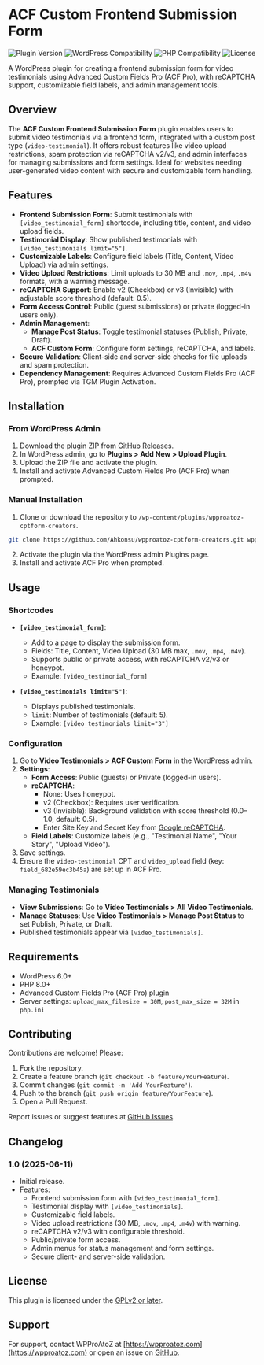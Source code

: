 # ACF Custom Frontend Submission Form

![Plugin Version](https://img.shields.io/badge/version-1.0.1-blue)
![WordPress Compatibility](https://img.shields.io/badge/WordPress-6.0%2B-green)
![PHP Compatibility](https://img.shields.io/badge/PHP-8.0%2B-green)
![License](https://img.shields.io/badge/license-GPLv2%2B-blue)

A WordPress plugin for creating a frontend submission form for video testimonials using Advanced Custom Fields Pro (ACF Pro), with reCAPTCHA support, customizable field labels, and admin management tools.

## Overview

The **ACF Custom Frontend Submission Form** plugin enables users to submit video testimonials via a frontend form, integrated with a custom post type (`video-testimonial`). It offers robust features like video upload restrictions, spam protection via reCAPTCHA v2/v3, and admin interfaces for managing submissions and form settings. Ideal for websites needing user-generated video content with secure and customizable form handling.

## Features

- **Frontend Submission Form**: Submit testimonials with `[video_testimonial_form]` shortcode, including title, content, and video upload fields.
- **Testimonial Display**: Show published testimonials with `[video_testimonials limit="5"]`.
- **Customizable Labels**: Configure field labels (Title, Content, Video Upload) via admin settings.
- **Video Upload Restrictions**: Limit uploads to 30 MB and `.mov`, `.mp4`, `.m4v` formats, with a warning message.
- **reCAPTCHA Support**: Enable v2 (Checkbox) or v3 (Invisible) with adjustable score threshold (default: 0.5).
- **Form Access Control**: Public (guest submissions) or private (logged-in users only).
- **Admin Management**:
  - **Manage Post Status**: Toggle testimonial statuses (Publish, Private, Draft).
  - **ACF Custom Form**: Configure form settings, reCAPTCHA, and labels.
- **Secure Validation**: Client-side and server-side checks for file uploads and spam protection.
- **Dependency Management**: Requires Advanced Custom Fields Pro (ACF Pro), prompted via TGM Plugin Activation.

## Installation

### From WordPress Admin
1. Download the plugin ZIP from [GitHub Releases](https://github.com/Ahkonsu/wpproatoz-cptform-creators/releases).
2. In WordPress admin, go to **Plugins > Add New > Upload Plugin**.
3. Upload the ZIP file and activate the plugin.
4. Install and activate Advanced Custom Fields Pro (ACF Pro) when prompted.

### Manual Installation
1. Clone or download the repository to `/wp-content/plugins/wpproatoz-cptform-creators`.
```bash
git clone https://github.com/Ahkonsu/wpproatoz-cptform-creators.git wpproatoz-cptform-creators
```
2. Activate the plugin via the WordPress admin Plugins page.
3. Install and activate ACF Pro when prompted.

## Usage

### Shortcodes
- **`[video_testimonial_form]`**:
  - Add to a page to display the submission form.
  - Fields: Title, Content, Video Upload (30 MB max, `.mov`, `.mp4`, `.m4v`).
  - Supports public or private access, with reCAPTCHA v2/v3 or honeypot.
  - Example: `[video_testimonial_form]`

- **`[video_testimonials limit="5"]`**:
  - Displays published testimonials.
  - `limit`: Number of testimonials (default: 5).
  - Example: `[video_testimonials limit="3"]`

### Configuration
1. Go to **Video Testimonials > ACF Custom Form** in the WordPress admin.
2. **Settings**:
   - **Form Access**: Public (guests) or Private (logged-in users).
   - **reCAPTCHA**:
     - None: Uses honeypot.
     - v2 (Checkbox): Requires user verification.
     - v3 (Invisible): Background validation with score threshold (0.0–1.0, default: 0.5).
     - Enter Site Key and Secret Key from [Google reCAPTCHA](https://www.google.com/recaptcha/admin).
   - **Field Labels**: Customize labels (e.g., "Testimonial Name", "Your Story", "Upload Video").
3. Save settings.
4. Ensure the `video-testimonial` CPT and `video_upload` field (key: `field_682e59ec3b45a`) are set up in ACF Pro.

### Managing Testimonials
- **View Submissions**: Go to **Video Testimonials > All Video Testimonials**.
- **Manage Statuses**: Use **Video Testimonials > Manage Post Status** to set Publish, Private, or Draft.
- Published testimonials appear via `[video_testimonials]`.

## Requirements
- WordPress 6.0+
- PHP 8.0+
- Advanced Custom Fields Pro (ACF Pro) plugin
- Server settings: `upload_max_filesize = 30M`, `post_max_size = 32M` in `php.ini`

## Contributing
Contributions are welcome! Please:
1. Fork the repository.
2. Create a feature branch (`git checkout -b feature/YourFeature`).
3. Commit changes (`git commit -m 'Add YourFeature'`).
4. Push to the branch (`git push origin feature/YourFeature`).
5. Open a Pull Request.

Report issues or suggest features at [GitHub Issues](https://github.com/Ahkonsu/wpproatoz-cptform-creators/issues).

## Changelog
### 1.0 (2025-06-11)
- Initial release.
- Features:
  - Frontend submission form with `[video_testimonial_form]`.
  - Testimonial display with `[video_testimonials]`.
  - Customizable field labels.
  - Video upload restrictions (30 MB, `.mov`, `.mp4`, `.m4v`) with warning.
  - reCAPTCHA v2/v3 with configurable threshold.
  - Public/private form access.
  - Admin menus for status management and form settings.
  - Secure client- and server-side validation.

## License
This plugin is licensed under the [GPLv2 or later](http://www.gnu.org/licenses/gpl-2.0.html).

## Support
For support, contact WPProAtoZ at [https://wpproatoz.com](https://wpproatoz.com) or open an issue on [GitHub](https://github.com/Ahkonsu/wpproatoz-cptform-creators/issues).
